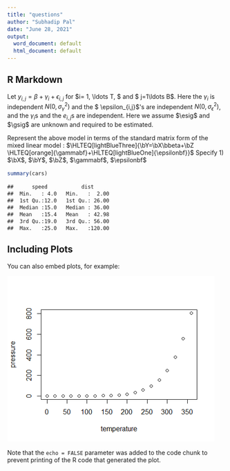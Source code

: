 ```yaml
---
title: "questions"
author: "Subhadip Pal"
date: "June 28, 2021"
output:
  word_document: default
  html_document: default
---
```




## R Markdown

 Let $y_{i,j} = \beta +\gamma_i +\epsilon_{i,j}$ for  $i= 1, \ldots T, $ and $ j=1\ldots B$. Here the  $\gamma_i$ is independent $N(0,\sigma_{\gamma}^2)$ and the $ \epsilon_{i,j}$'s are independent $N(0, \sigma_{\epsilon}^2)$, and the $\gamma_i$s and  the $e_{i,j}$s are independent. Here we assume $\esig$ and $\gsig$ are unknown and required to be estimated.

Represent the above model in terms of the standard matrix  form of the mixed linear model :
$\HLTEQ[lightBlueThree]{\bY=\bX\bbeta+\bZ \HLTEQ[orange]{\gammabf}+\HLTEQ[lightBlueOne]{\epsilonbf}}$
Specify 1) $\bX$, $\bY$, $\bZ$, $\gammabf$, $\epsilonbf$



```r
summary(cars)
```

```
##      speed           dist       
##  Min.   : 4.0   Min.   :  2.00  
##  1st Qu.:12.0   1st Qu.: 26.00  
##  Median :15.0   Median : 36.00  
##  Mean   :15.4   Mean   : 42.98  
##  3rd Qu.:19.0   3rd Qu.: 56.00  
##  Max.   :25.0   Max.   :120.00
```

## Including Plots

You can also embed plots, for example:

![](aa_files/figure-docx/pressure-1.png)<!-- -->

Note that the `echo = FALSE` parameter was added to the code chunk to prevent printing of the R code that generated the plot.

